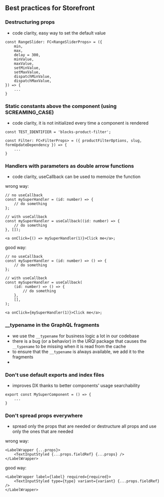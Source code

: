 ## Best practices for Storefront

### Destructuring props

-   code clarity, easy way to set the default value

```tsx
const RangeSlider: FC<RangeSliderProps> = ({
    min,
    max,
    delay = 300,
    minValue,
    maxValue,
    setMinValue,
    setMaxValue,
    dispatchMinValue,
    dispatchMaxValue,
}) => {
    ...
}
```

### Static constants above the component (using SCREAMING_CASE)

-   code clarity, it is not initialized every time a component is rendered

```tsx
const TEST_IDENTIFIER = 'blocks-product-filter';

const Filter: FC<FilterProps> = ({ productFilterOptions, slug, formUpdateDependency }) => {
    ...
}
```

### Handlers with parameters as double arrow functions

-   code clarity, useCallback can be used to memoize the function

wrong way:

```tsx
// no useCallback
const mySuperHandler = (id: number) => {
    // do something
};

// with useCallback
const mySuperHandler = useCallback((id: number) => {
    // do something
}, []);

<a onClick={() => mySuperHandler(1)}>Click me</a>;
```

good way:

```tsx
// no useCallback
const mySuperHandler = (id: number) => () => {
    // do something
};

// with useCallback
const mySuperHandler = useCallback(
    (id: number) => () => {
        // do something
    },
    [],
);

<a onClick={mySuperHandler(1)}>Click me</a>;
```

### \_\_typename in the GraphQL fragments

-   we use the `__typename` for business logic a lot in our codebase
-   there is a bug (or a behavior) in the URQl package that causes the `__typename` to be missing when it is read from the cache
-   to ensure that the `__typename` is always available, we add it to the fragments
-

### Don't use default exports and index files

-   improves DX thanks to better components' usage searchability

```tsx
export const MySuperComponent = () => {
    ...
}
```

### Don't spread props everywhere

-   spread only the props that are needed or destructure all props and use only the ones that are needed

wrong way:

```tsx
<LabelWrapper {...props}>
    <TextInputStyled {...props.fieldRef} {...props} />
</LabelWrapper>
```

good way:

```tsx
<LabelWrapper label={label} required={required}>
    <TextInputStyled type={type} variant={variant} {...props.fieldRef} />
</LabelWrapper>
```

